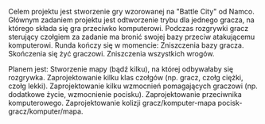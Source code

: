 Celem projektu jest stworzenie gry wzorowanej na "Battle City" od Namco.
Głównym zadaniem projektu jest odtworzenie trybu dla jednego gracza, na którego składa się gra przeciwko komputerowi.
Podczas rozgrywki gracz sterujący czołgiem za zadanie ma bronić swojej bazy przeciw atakującemu komputerowi.
Runda kończy się w momencie:
Zniszczenia bazy gracza.
Skończenia się żyć graczowi.
Zniszczenia wszystkich wrogów.

Planem jest:
Stworzenie mapy (bądź kilku), na której odbywałaby się rozgrywka.
Zaprojektowanie kilku klas czołgów (np. gracz, czołg ciężki, czołg lekki).
Zaprojektowanie kilku wzmocnień pomagających graczowi (np. dodatkowe życie, wzmocnienie pocisku).
Zaprojektowanie przeciwnika komputerowego.
Zaprojektowanie kolizji gracz/komputer-mapa  pocisk-gracz/komputer/mapa.